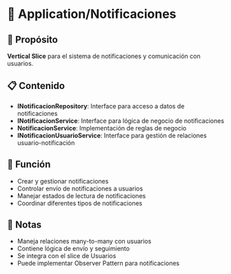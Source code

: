 # 📁 Application/Notificaciones

## 🎯 Propósito
**Vertical Slice** para el sistema de notificaciones y comunicación con usuarios.

## 📋 Contenido
- **INotificacionRepository**: Interface para acceso a datos de notificaciones
- **INotificacionService**: Interface para lógica de negocio de notificaciones
- **NotificacionService**: Implementación de reglas de negocio
- **INotificacionUsuarioService**: Interface para gestión de relaciones usuario-notificación

## 🔧 Función
- Crear y gestionar notificaciones
- Controlar envío de notificaciones a usuarios
- Manejar estados de lectura de notificaciones
- Coordinar diferentes tipos de notificaciones

## 📝 Notas
- Maneja relaciones many-to-many con usuarios
- Contiene lógica de envío y seguimiento
- Se integra con el slice de Usuarios
- Puede implementar Observer Pattern para notificaciones
